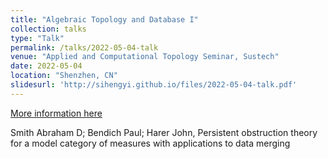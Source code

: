 ```yaml
---
title: "Algebraic Topology and Database I"
collection: talks
type: "Talk"
permalink: /talks/2022-05-04-talk
venue: "Applied and Computational Topology Seminar, Sustech"
date: 2022-05-04
location: "Shenzhen, CN"
slidesurl: 'http://sihengyi.github.io/files/2022-05-04-talk.pdf'
---
```



[More information here](http://example2.com)

Smith Abraham D; Bendich Paul; Harer John, Persistent obstruction theory for a model category of measures with applications to data merging
